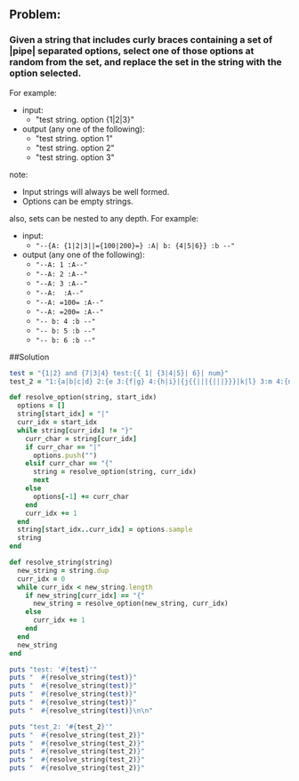 ## Problem:
### Given a string that includes curly braces containing a set of |pipe| separated options, select one of those options at random from the set, and replace the set in the string with the option selected. ###
For example:
  - input:
    - "test string. option {1|2|3}"
  - output (any one of the following):
    - "test string. option 1"
    - "test string. option 2"
    - "test string. option 3"

note:
  - Input strings will always be well formed.
  - Options can be empty strings.

also, sets can be nested to any depth. For example:
  - input:
    - `"--{A: {1|2|3||={100|200}=} :A| b: {4|5|6}} :b --"`
  - output (any one of the following):
    - `"--A: 1 :A--"`
    - `"--A: 2 :A--"`
    - `"--A: 3 :A--"`
    - `"--A:  :A--"`
    - `"--A: =100= :A--"`
    - `"--A: =200= :A--"`
    - `"-- b: 4 :b --"`
    - `"-- b: 5 :b --"`
    - `"-- b: 6 :b --"`

##Solution

``` ruby
test = "{1|2} and {7|3|4} test:{{ 1| {3|4|5}| 6}| num}"
test_2 = "1:{a|b|c|d} 2:{e 3:{f|g} 4:{h|i}|{j{{|||{|||}}}|k|l} 3:m 4:{n|o|p}}"

def resolve_option(string, start_idx)
  options = []
  string[start_idx] = "|"
  curr_idx = start_idx
  while string[curr_idx] != "}"
    curr_char = string[curr_idx]
    if curr_char == "|"
      options.push("")
    elsif curr_char == "{"
      string = resolve_option(string, curr_idx)
      next
    else
      options[-1] += curr_char
    end
    curr_idx += 1
  end
  string[start_idx..curr_idx] = options.sample
  string
end

def resolve_string(string)
  new_string = string.dup
  curr_idx = 0
  while curr_idx < new_string.length
    if new_string[curr_idx] == "{"
      new_string = resolve_option(new_string, curr_idx)
    else
      curr_idx += 1
    end
  end
  new_string
end

puts "test: '#{test}'"
puts "  #{resolve_string(test)}"
puts "  #{resolve_string(test)}"
puts "  #{resolve_string(test)}"
puts "  #{resolve_string(test)}"
puts "  #{resolve_string(test)}\n\n"

puts "test_2: '#{test_2}'"
puts "  #{resolve_string(test_2)}"
puts "  #{resolve_string(test_2)}"
puts "  #{resolve_string(test_2)}"
puts "  #{resolve_string(test_2)}"
puts "  #{resolve_string(test_2)}"
```

